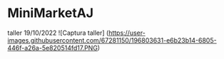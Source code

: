 # MiniMarketAJ
taller 19/10/2022
![Captura taller] (https://user-images.githubusercontent.com/67281150/196803631-e6b23b14-6805-446f-a26a-5e820514fd17.PNG)

